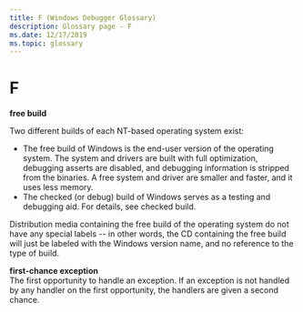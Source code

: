 ```yaml
---
title: F (Windows Debugger Glossary)
description: Glossary page - F
ms.date: 12/17/2019
ms.topic: glossary
---
```


# F


<span id="free_build"></span><span id="FREE_BUILD"></span>**free build** 

Two different builds of each NT-based operating system exist:

-   The free build of Windows is the end-user version of the operating system. The system and drivers are built with full optimization, debugging asserts are disabled, and debugging information is stripped from the binaries. A free system and driver are smaller and faster, and it uses less memory.
-   The checked (or debug) build of Windows serves as a testing and debugging aid. For details, see checked build.

Distribution media containing the free build of the operating system do not have any special labels -- in other words, the CD containing the free build will just be labeled with the Windows version name, and no reference to the type of build.

<span id="first_chance_exception"></span><span id="FIRST_CHANCE_EXCEPTION"></span>**first-chance exception**  
The first opportunity to handle an exception. If an exception is not handled by any handler on the first opportunity, the handlers are given a second chance.

 

 
